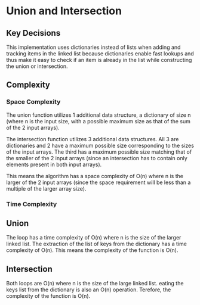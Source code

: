# Union and Intersection

## Key Decisions

This implementation uses dictionaries instead of lists when adding and tracking items in the linked list because dictionaries enable fast lookups and thus make it easy to check if an item is already in the list while constructing the union or intersection.

## Complexity

### Space Complexity

The union function utilizes 1 additional data structure, a dictionary of size n (where n is the input size, with a possible maximum size as that of the sum of the 2 input arrays).

The intersection function utilizes 3 additional data structures. All 3 are dictionaries and 2 have a maximum possible size corresponding to the sizes of the input arrays. The third has a maximum possible size matching that of the smaller of the 2 input arrays (since an intersection has to contain only elements present in both input arrays). 

This means the algorithm has a space complexity of O(n) where n is the larger of the 2 input arrays (since the space requirement will be less than a multiple of the larger array size). 

### Time Complexity

## Union

The loop has a time complexity of O(n) where n is the size of the larger linked list. The extraction of the list of keys from the dictionary has a time complexity of O(n). This means the complexity of the function is O(n).

## Intersection

Both loops are O(n) where n is the size of the large linked list. eating the keys list from the dictionary is also an O(n) operation. Terefore, the complexity of the function is O(n).

